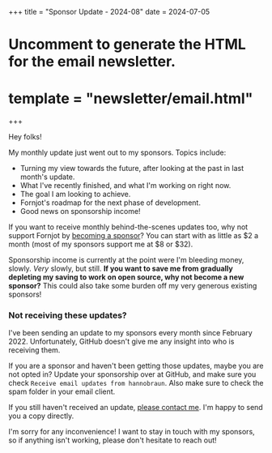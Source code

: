 +++
title = "Sponsor Update - 2024-08"
date = 2024-07-05

# Uncomment to generate the HTML for the email newsletter.
# template = "newsletter/email.html"
+++

Hey folks!

My monthly update just went out to my sponsors. Topics include:

- Turning my view towards the future, after looking at the past in last month's update.
- What I've recently finished, and what I'm working on right now.
- The goal I am looking to achieve.
- Fornjot's roadmap for the next phase of development.
- Good news on sponsorship income!

If you want to receive monthly behind-the-scenes updates too, why not support
Fornjot by [becoming a sponsor](https://github.com/sponsors/hannobraun)? You can
start with as little as $2 a month (most of my sponsors support me at $8 or $32). 

Sponsorship income is currently at the point were I'm bleeding money, slowly. _Very_ slowly, but still. **If you want to save me from gradually depleting my saving to work on open source, why not become a new sponsor?** This could also take some burden off my very generous existing sponsors!


### Not receiving these updates?

I've been sending an update to my sponsors every month since February 2022.
Unfortunately, GitHub doesn't give me any insight into who is receiving them.

If you are a sponsor and haven't been getting those updates, maybe you are not opted
in? Update your sponsorship over at GitHub, and make sure you check
`Receive email updates from hannobraun`. Also make sure to check the spam folder
in your email client.

If you still haven't received an update,
[please contact me](mailto:hello@hannobraun.com). I'm happy to send you a copy
directly.

I'm sorry for any inconvenience! I want to stay in touch with my sponsors, so if
anything isn't working, please don't hesitate to reach out!
